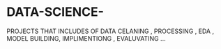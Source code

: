 # DATA-SCIENCE-
PROJECTS THAT INCLUDES OF DATA CELANING , PROCESSING , EDA , MODEL BUILDING, IMPLIMENTIONG ,  EVALUVATING ...
